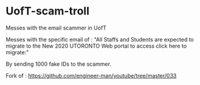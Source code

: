 # UofT-scam-troll
Messes with the email scammer in UofT

Messes with the specific email of : 
"All Staffs and Students are expected to migrate to the New 2020 UTORONTO Web portal to access click here to migrate:"

By sending 1000 fake IDs to the scammer. 

Fork of : https://github.com/engineer-man/youtube/tree/master/033
